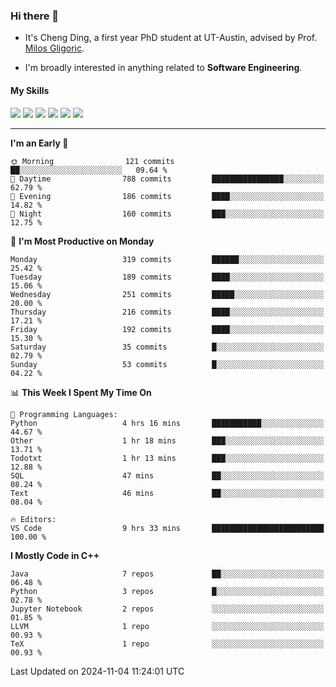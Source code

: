 ### Hi there 👋

* It's Cheng Ding, a first year PhD student at UT-Austin, advised by Prof. [Milos Gligoric](https://users.ece.utexas.edu/~gligoric/).

* I'm broadly interested in anything related to **Software Engineering**.

#### My Skills

![](https://img.shields.io/badge/C++-65318e?logo=cplusplus&logoColor=fff)
![](https://img.shields.io/badge/Python-3e74a2?logo=python&logoColor=fff)
![](https://img.shields.io/badge/C-5654a2?logo=c&logoColor=fff)
![](https://img.shields.io/badge/Go-00aaff?logo=go&logoColor=fff)
![](https://img.shields.io/badge/Docker-0088ff?logo=docker&logoColor=fff)
![](https://img.shields.io/badge/Apache-D22128?logo=apache&logoColor=fff)

---
<!--START_SECTION:waka-->
**I'm an Early 🐤** 

```text
🌞 Morning                121 commits         ██░░░░░░░░░░░░░░░░░░░░░░░   09.64 % 
🌆 Daytime                788 commits         ████████████████░░░░░░░░░   62.79 % 
🌃 Evening                186 commits         ████░░░░░░░░░░░░░░░░░░░░░   14.82 % 
🌙 Night                  160 commits         ███░░░░░░░░░░░░░░░░░░░░░░   12.75 % 
```
📅 **I'm Most Productive on Monday** 

```text
Monday                   319 commits         ██████░░░░░░░░░░░░░░░░░░░   25.42 % 
Tuesday                  189 commits         ████░░░░░░░░░░░░░░░░░░░░░   15.06 % 
Wednesday                251 commits         █████░░░░░░░░░░░░░░░░░░░░   20.00 % 
Thursday                 216 commits         ████░░░░░░░░░░░░░░░░░░░░░   17.21 % 
Friday                   192 commits         ████░░░░░░░░░░░░░░░░░░░░░   15.30 % 
Saturday                 35 commits          █░░░░░░░░░░░░░░░░░░░░░░░░   02.79 % 
Sunday                   53 commits          █░░░░░░░░░░░░░░░░░░░░░░░░   04.22 % 
```


📊 **This Week I Spent My Time On** 

```text
💬 Programming Languages: 
Python                   4 hrs 16 mins       ███████████░░░░░░░░░░░░░░   44.67 % 
Other                    1 hr 18 mins        ███░░░░░░░░░░░░░░░░░░░░░░   13.71 % 
Todotxt                  1 hr 13 mins        ███░░░░░░░░░░░░░░░░░░░░░░   12.88 % 
SQL                      47 mins             ██░░░░░░░░░░░░░░░░░░░░░░░   08.24 % 
Text                     46 mins             ██░░░░░░░░░░░░░░░░░░░░░░░   08.04 % 

🔥 Editors: 
VS Code                  9 hrs 33 mins       █████████████████████████   100.00 % 
```

**I Mostly Code in C++** 

```text
Java                     7 repos             ██░░░░░░░░░░░░░░░░░░░░░░░   06.48 % 
Python                   3 repos             █░░░░░░░░░░░░░░░░░░░░░░░░   02.78 % 
Jupyter Notebook         2 repos             ░░░░░░░░░░░░░░░░░░░░░░░░░   01.85 % 
LLVM                     1 repo              ░░░░░░░░░░░░░░░░░░░░░░░░░   00.93 % 
TeX                      1 repo              ░░░░░░░░░░░░░░░░░░░░░░░░░   00.93 % 
```




 Last Updated on 2024-11-04 11:24:01 UTC
<!--END_SECTION:waka-->
